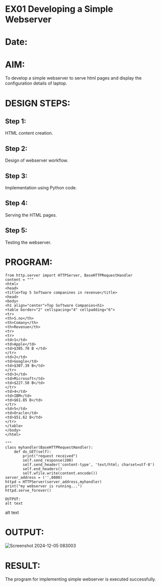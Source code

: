 # EX01 Developing a Simple Webserver

# Date:
# AIM:
To develop a simple webserver to serve html pages and display the configuration details of laptop.

# DESIGN STEPS:
## Step 1:
HTML content creation.

## Step 2:
Design of webserver workflow.

## Step 3:
Implementation using Python code.

## Step 4:
Serving the HTML pages.

## Step 5:
Testing the webserver.

# PROGRAM:
```
from http.server import HTTPServer, BaseHTTPRequestHandler
content = """
<html>
<head>
<title>Top 5 Software companines in revenue</title>
<head>
<body>
<h1 align="center">Top Software Companies<h1>
<table border="2" cellspacing="4" cellpadding="6">
<tr>
<th>S.no</th>
<th>Comany</th>
<th>Revenue</th>
<tr>
<tr>
<td>1</td>
<td>Apple</td>
<td>$385.70 B </td>
</tr>
<td>2</td>
<td>Google</td>
<td>$307.39 B</td>
</tr>
<td>3</td>
<td>Microsoft</td>
<td>$227.58 B</td>
</tr>
<td>4</td>
<td>IBM</td>
<td>$61.85 B</td>
</tr>
<td>5</td>
<td>Oracle</td>
<td>$51.62 B</td>
</tr>
</table>
</body>
</html>

"""
class myhandler(BaseHTTPRequestHandler):
    def do_GET(self):
        print("request received")
        self.send_response(200)
        self.send_header('content-type', 'text/html; charset=utf-8')
        self.end_headers()
        self.wfile.write(content.encode())
server_address = ('',8000)
httpd = HTTPServer(server_address,myhandler)
print("my webserver is running...")
httpd.serve_forever()

OUTPUT:
alt text
```

alt text
# OUTPUT:


![Screenshot 2024-12-05 083003](https://github.com/user-attachments/assets/aef85e0c-b9c7-4148-b208-f9600453e760)



# RESULT:
The program for implementing simple webserver is executed successfully.
